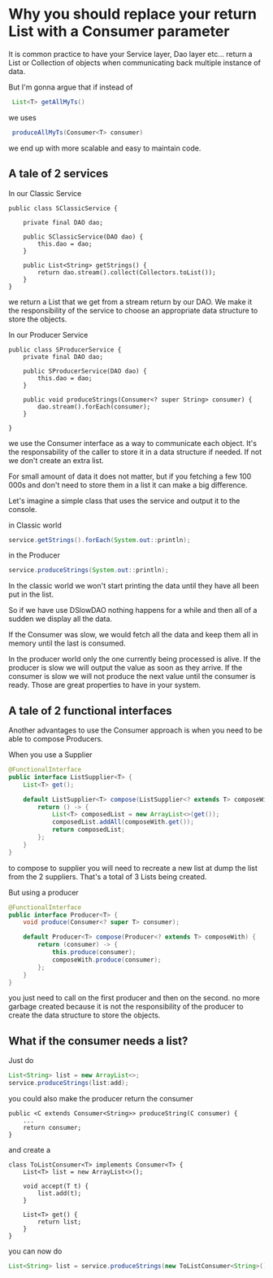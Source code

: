 # Why you should replace your return List<T> with a Consumer<T> parameter

It is common practice to have your Service layer, Dao layer etc... 
return a List or Collection of objects when communicating back 
multiple instance of data.


But I'm gonna argue that if instead of

```java
 List<T> getAllMyTs()
```

we uses

```java
 produceAllMyTs(Consumer<T> consumer)
```

we end up with more scalable and easy to maintain code.

## A tale of 2 services
 
In our Classic Service 

```
public class SClassicService {

    private final DAO dao;

    public SClassicService(DAO dao) {
        this.dao = dao;
    }

    public List<String> getStrings() {
        return dao.stream().collect(Collectors.toList());
    }
}
```

we return a List<String> that we get from a stream return by our DAO. We make it the
responsibility of the service to choose an appropriate data structure to store the objects.

In our Producer Service

```
public class SProducerService {
    private final DAO dao;

    public SProducerService(DAO dao) {
        this.dao = dao;
    }

    public void produceStrings(Consumer<? super String> consumer) {
        dao.stream().forEach(consumer);
    }

}
```

we use the Consumer interface as a way to communicate each object. It's the responsability of 
the caller to store it in a data structure if needed. If not we don't create an extra list.

For small amount of data it does not matter, but if you fetching a few 100 000s and don't need to 
store them in a list it can make a big difference.

Let's imagine a simple class that uses the service and output it to the console.

in Classic world 
```java
service.getStrings().forEach(System.out::println);
```

in the Producer 
```java
service.produceStrings(System.out::println);
```

In the classic world we won't start printing the data until 
they have all been put in the list.

So if we have use DSlowDAO nothing happens for a while and then all of a sudden we display all
the data.

If the Consumer was slow, we would fetch all the data and keep them all in memory until the last is consumed.


In the producer world only the one currently being processed is alive. If the producer is slow 
we will output the value as soon as they arrive. If the consumer is slow we will not
produce the next value until the consumer is ready.
Those are great properties to have in your system. 


## A tale of 2 functional interfaces

Another advantages to use the Consumer approach is when you need to be able to compose Producers.

When you use a Supplier 
```java
@FunctionalInterface
public interface ListSupplier<T> {
    List<T> get();

    default ListSupplier<T> compose(ListSupplier<? extends T> composeWith) {
        return () -> {
            List<T> composedList = new ArrayList<>(get());
            composedList.addAll(composeWith.get());
            return composedList;
        };
    }
}
```

to compose to supplier you will need to recreate a new list at dump the list from the 
2 suppliers. That's a total of 3 Lists being created.


But using a producer

```java
@FunctionalInterface
public interface Producer<T> {
    void produce(Consumer<? super T> consumer);

    default Producer<T> compose(Producer<? extends T> composeWith) {
        return (consumer) -> {
            this.produce(consumer);
            composeWith.produce(consumer);
        };
    }
}
```

you just need to call on the first producer and then on the second.
no more garbage created because it is not the responsibility of the producer
to create the data structure to store the objects.


## What if the consumer needs a list?

Just do 

```java
List<String> list = new ArrayList<>;
service.produceStrings(list:add);
```

you could also make the producer return the consumer 

```
public <C extends Consumer<String>> produceString(C consumer) {
    ...
    return consumer;
}
```

and create a 
```
class ToListConsumer<T> implements Consumer<T> {
    List<T> list = new ArrayList<>();
    
    void accept(T t) {
        list.add(t);
    }
    
    List<T> get() {
        return list;
    }
}

```

you can now do 
```java
List<String> list = service.produceStrings(new ToListConsumer<String>()).get();
```